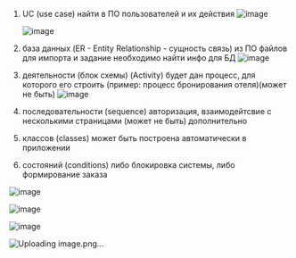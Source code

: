 1. UC (use case) найти в ПО пользователей и их действия
   ![image](https://github.com/sxdmatheww/DemoEkzamen/assets/97594112/6fb845c7-6da7-4895-8f86-28a867ce1f0d)
   
   ![image](https://github.com/sxdmatheww/DemoEkzamen/assets/97594112/6a86f225-fb8e-4144-941f-da5e63eac981)

2.  база данных (ER - Entity Relationship - сущность связь) из ПО файлов для импорта и задание необходимо найти инфо для БД
![image](https://github.com/sxdmatheww/DemoEkzamen/assets/97594112/3401db8f-6d86-483e-8044-190a9ae1fac6)

3. деятельности (блок схемы) (Activity)
будет дан процесс, для которого его строить (пример: процесс бронирования отеля)(может не быть)
![image](https://github.com/Banstra/exam/assets/97594123/47684f73-e92a-4860-9243-8a63d393d72a)

7. последовательности (sequence) авторизация, взаимодейтсвие с несколькими страницами (может не быть) дополнительно
8. классов (classes) может быть построена автоматически в приложении
9. состояний (conditions) либо блокировка системы, либо формирование заказа

![image](https://github.com/sxdmatheww/DemoEkzamen/assets/97594112/c649212e-4f0e-4a06-aa09-a785e189838a)

![image](https://github.com/sxdmatheww/DemoEkzamen/assets/97594112/eaf9f03f-a440-4225-8558-c0f9a6f8c5e8)

![image](https://github.com/sxdmatheww/DemoEkzamen/assets/97594112/cf982662-8c1f-4c93-9407-307b2b7483ad)

![Uploading image.png…]()
